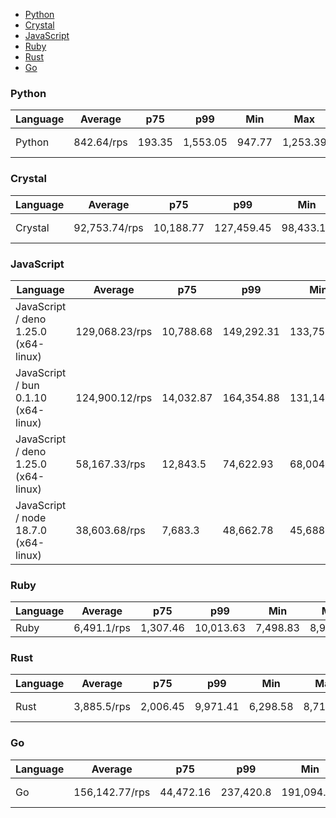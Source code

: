 <script src="https://cdn.jsdelivr.net/npm/apexcharts"></script>
- [Python](#http-python)
- [Crystal](#http-crystal)
- [JavaScript](#http-javascript)
- [Ruby](#http-ruby)
- [Rust](#http-rust)
- [Go](#http-go)

### <a name="http-python">Python</a>

| Language | Average    | p75    | p99      | Min    | Max      | Latency  |
| -------- | ---------- | ------ | -------- | ------ | -------- | -------- |
| Python   | 842.64/rps | 193.35 | 1,553.05 | 947.77 | 1,253.39 | 61.07 ms |


<div id="chart-27"></div>
<script>
new ApexCharts(document.querySelector('#chart-27'), {
                    chart: {
                        height: 320,
                        type: 'line',
                        toolbar: {
                            show: true,
                        },
                        animations: {
                            enabled: true,
                        },
                    },
                    series: [{"name":"Python","data":[0,0,0,0,0,0,0,0,0,0,0,0,0,0,0,0,0,0,842.6413681016869]}],
                    stroke: {
                        width: 1,
                        curve: "straight",
                    },
                    legend: {
                        show: true,
                        showForSingleSeries: true,
                        position: "bottom",
                    },
                    yaxis: {
                        labels: {
                            formatter: function (v) {
                    const time = v;
                    const locale = 'en-US';
                    const type = '/rps';

                    return `${Number(time.toFixed(2)).toLocaleString(locale)}${type}`;
                }
                        },
                        title: {
                            text: "requests per second"
                        },
                    },
                    xaxis: {
                        categories: ["2e4a95b","478dc78","e031084","4e7c8d4","75f0959","4a91113","e0e3f5e","84993b0","456fb01","659c8b9","de35d11","1038a86","63a645f","af1a4a3","3933845","9663e12","ca114bf","222f025","5910ee7"],
                        labels: {
                            show: false,
                        },
                        tooltip: {
                            enabled: false,
                        },
                    },
                    plotOptions: {
                        bar: {
                            distributed: true
                        }
                    }
                }).render()
</script>

### <a name="http-crystal">Crystal</a>

| Language | Average       | p75       | p99        | Min       | Max        | Latency   |
| -------- | ------------- | --------- | ---------- | --------- | ---------- | --------- |
| Crystal  | 92,753.74/rps | 10,188.77 | 127,459.45 | 98,433.16 | 122,617.67 | 537.77 µs |


<div id="chart-28"></div>
<script>
new ApexCharts(document.querySelector('#chart-28'), {
                    chart: {
                        height: 320,
                        type: 'line',
                        toolbar: {
                            show: true,
                        },
                        animations: {
                            enabled: true,
                        },
                    },
                    series: [{"name":"Crystal","data":[0,0,0,0,0,0,0,0,0,0,0,0,0,0,0,0,0,0,92753.74212609377]}],
                    stroke: {
                        width: 1,
                        curve: "straight",
                    },
                    legend: {
                        show: true,
                        showForSingleSeries: true,
                        position: "bottom",
                    },
                    yaxis: {
                        labels: {
                            formatter: function (v) {
                    const time = v;
                    const locale = 'en-US';
                    const type = '/rps';

                    return `${Number(time.toFixed(2)).toLocaleString(locale)}${type}`;
                }
                        },
                        title: {
                            text: "requests per second"
                        },
                    },
                    xaxis: {
                        categories: ["2e4a95b","478dc78","e031084","4e7c8d4","75f0959","4a91113","e0e3f5e","84993b0","456fb01","659c8b9","de35d11","1038a86","63a645f","af1a4a3","3933845","9663e12","ca114bf","222f025","5910ee7"],
                        labels: {
                            show: false,
                        },
                        tooltip: {
                            enabled: false,
                        },
                    },
                    plotOptions: {
                        bar: {
                            distributed: true
                        }
                    }
                }).render()
</script>

### <a name="http-javascript">JavaScript</a>

| Language                             | Average        | p75       | p99        | Min        | Max        | Latency   |
| ------------------------------------ | -------------- | --------- | ---------- | ---------- | ---------- | --------- |
| JavaScript / deno 1.25.0 (x64-linux) | 129,068.23/rps | 10,788.68 | 149,292.31 | 133,752.29 | 143,648.52 | 386.1 µs  |
| JavaScript / bun 0.1.10 (x64-linux)  | 124,900.12/rps | 14,032.87 | 164,354.88 | 131,149.46 | 153,430.97 | 399.03 µs |
| JavaScript / deno 1.25.0 (x64-linux) | 58,167.33/rps  | 12,843.5  | 74,622.93  | 68,004.27  | 73,487.69  | 858.14 µs |
| JavaScript / node 18.7.0 (x64-linux) | 38,603.68/rps  | 7,683.3   | 48,662.78  | 45,688.2   | 48,390.57  | 1.29 ms   |


<div id="chart-29"></div>
<script>
new ApexCharts(document.querySelector('#chart-29'), {
                    chart: {
                        height: 320,
                        type: 'line',
                        toolbar: {
                            show: true,
                        },
                        animations: {
                            enabled: true,
                        },
                    },
                    series: [{"name":"JavaScript / bun 0.1.10 (x64-linux)","data":[0,0,0,0,0,0,0,0,0,0,0,0,0,0,0,0,0,0,124900.11680362372]},{"name":"JavaScript / deno 1.25.0 (x64-linux)","data":[0,0,0,0,0,0,0,0,0,0,0,0,0,0,0,0,0,0,129068.22754886381]},{"name":"JavaScript / node 18.7.0 (x64-linux)","data":[0,0,0,0,0,0,0,0,0,0,0,0,0,0,0,0,0,0,38603.67572702694]},{"name":"JavaScript / deno 1.25.0 (x64-linux)","data":[0,0,0,0,0,0,0,0,0,0,0,0,0,0,0,0,0,0,129068.22754886381]}],
                    stroke: {
                        width: 1,
                        curve: "straight",
                    },
                    legend: {
                        show: true,
                        showForSingleSeries: true,
                        position: "bottom",
                    },
                    yaxis: {
                        labels: {
                            formatter: function (v) {
                    const time = v;
                    const locale = 'en-US';
                    const type = '/rps';

                    return `${Number(time.toFixed(2)).toLocaleString(locale)}${type}`;
                }
                        },
                        title: {
                            text: "requests per second"
                        },
                    },
                    xaxis: {
                        categories: ["2e4a95b","478dc78","e031084","4e7c8d4","75f0959","4a91113","e0e3f5e","84993b0","456fb01","659c8b9","de35d11","1038a86","63a645f","af1a4a3","3933845","9663e12","ca114bf","222f025","5910ee7"],
                        labels: {
                            show: false,
                        },
                        tooltip: {
                            enabled: false,
                        },
                    },
                    plotOptions: {
                        bar: {
                            distributed: true
                        }
                    }
                }).render()
</script>

### <a name="http-ruby">Ruby</a>

| Language | Average     | p75      | p99       | Min      | Max      | Latency |
| -------- | ----------- | -------- | --------- | -------- | -------- | ------- |
| Ruby     | 6,491.1/rps | 1,307.46 | 10,013.63 | 7,498.83 | 8,970.87 | 7.7 ms  |


<div id="chart-30"></div>
<script>
new ApexCharts(document.querySelector('#chart-30'), {
                    chart: {
                        height: 320,
                        type: 'line',
                        toolbar: {
                            show: true,
                        },
                        animations: {
                            enabled: true,
                        },
                    },
                    series: [{"name":"Ruby","data":[0,0,0,0,0,0,0,0,0,0,0,0,0,0,0,0,0,0,6491.104083528587]}],
                    stroke: {
                        width: 1,
                        curve: "straight",
                    },
                    legend: {
                        show: true,
                        showForSingleSeries: true,
                        position: "bottom",
                    },
                    yaxis: {
                        labels: {
                            formatter: function (v) {
                    const time = v;
                    const locale = 'en-US';
                    const type = '/rps';

                    return `${Number(time.toFixed(2)).toLocaleString(locale)}${type}`;
                }
                        },
                        title: {
                            text: "requests per second"
                        },
                    },
                    xaxis: {
                        categories: ["2e4a95b","478dc78","e031084","4e7c8d4","75f0959","4a91113","e0e3f5e","84993b0","456fb01","659c8b9","de35d11","1038a86","63a645f","af1a4a3","3933845","9663e12","ca114bf","222f025","5910ee7"],
                        labels: {
                            show: false,
                        },
                        tooltip: {
                            enabled: false,
                        },
                    },
                    plotOptions: {
                        bar: {
                            distributed: true
                        }
                    }
                }).render()
</script>

### <a name="http-rust">Rust</a>

| Language | Average     | p75      | p99      | Min      | Max      | Latency  |
| -------- | ----------- | -------- | -------- | -------- | -------- | -------- |
| Rust     | 3,885.5/rps | 2,006.45 | 9,971.41 | 6,298.58 | 8,719.44 | 12.87 ms |


<div id="chart-31"></div>
<script>
new ApexCharts(document.querySelector('#chart-31'), {
                    chart: {
                        height: 320,
                        type: 'line',
                        toolbar: {
                            show: true,
                        },
                        animations: {
                            enabled: true,
                        },
                    },
                    series: [{"name":"Rust","data":[0,0,0,0,0,0,0,0,0,0,0,0,0,0,0,0,0,0,3885.501343499964]}],
                    stroke: {
                        width: 1,
                        curve: "straight",
                    },
                    legend: {
                        show: true,
                        showForSingleSeries: true,
                        position: "bottom",
                    },
                    yaxis: {
                        labels: {
                            formatter: function (v) {
                    const time = v;
                    const locale = 'en-US';
                    const type = '/rps';

                    return `${Number(time.toFixed(2)).toLocaleString(locale)}${type}`;
                }
                        },
                        title: {
                            text: "requests per second"
                        },
                    },
                    xaxis: {
                        categories: ["2e4a95b","478dc78","e031084","4e7c8d4","75f0959","4a91113","e0e3f5e","84993b0","456fb01","659c8b9","de35d11","1038a86","63a645f","af1a4a3","3933845","9663e12","ca114bf","222f025","5910ee7"],
                        labels: {
                            show: false,
                        },
                        tooltip: {
                            enabled: false,
                        },
                    },
                    plotOptions: {
                        bar: {
                            distributed: true
                        }
                    }
                }).render()
</script>

### <a name="http-go">Go</a>

| Language | Average        | p75       | p99       | Min        | Max        | Latency   |
| -------- | -------------- | --------- | --------- | ---------- | ---------- | --------- |
| Go       | 156,142.77/rps | 44,472.16 | 237,420.8 | 191,094.73 | 220,358.89 | 318.27 µs |


<div id="chart-32"></div>
<script>
new ApexCharts(document.querySelector('#chart-32'), {
                    chart: {
                        height: 320,
                        type: 'line',
                        toolbar: {
                            show: true,
                        },
                        animations: {
                            enabled: true,
                        },
                    },
                    series: [{"name":"Go","data":[0,0,0,0,0,0,0,0,0,0,0,0,0,0,0,0,0,0,156142.77346436743]}],
                    stroke: {
                        width: 1,
                        curve: "straight",
                    },
                    legend: {
                        show: true,
                        showForSingleSeries: true,
                        position: "bottom",
                    },
                    yaxis: {
                        labels: {
                            formatter: function (v) {
                    const time = v;
                    const locale = 'en-US';
                    const type = '/rps';

                    return `${Number(time.toFixed(2)).toLocaleString(locale)}${type}`;
                }
                        },
                        title: {
                            text: "requests per second"
                        },
                    },
                    xaxis: {
                        categories: ["2e4a95b","478dc78","e031084","4e7c8d4","75f0959","4a91113","e0e3f5e","84993b0","456fb01","659c8b9","de35d11","1038a86","63a645f","af1a4a3","3933845","9663e12","ca114bf","222f025","5910ee7"],
                        labels: {
                            show: false,
                        },
                        tooltip: {
                            enabled: false,
                        },
                    },
                    plotOptions: {
                        bar: {
                            distributed: true
                        }
                    }
                }).render()
</script>

